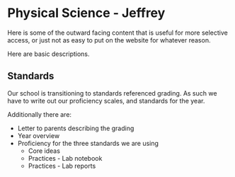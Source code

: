 # Physical Science - Jeffrey

Here is some of the outward facing content that is useful for more selective access, or just not as easy to put on the website for whatever reason.

Here are basic descriptions.

## Standards
Our school is transitioning to standards referenced grading.
As such we have to write out our proficiency scales, and standards for the year.

Additionally there are:

  * Letter to parents describing the grading
  * Year overview
  * Proficiency for the three standards we are using
    * Core ideas
    * Practices - Lab notebook
    * Practices - Lab reports
